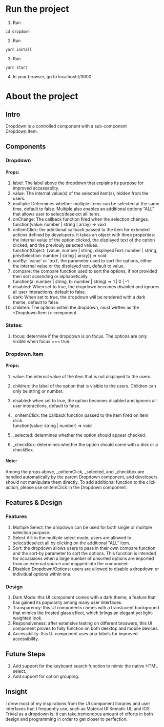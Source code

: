 # Run the project
1. Run
```
cd dropdown
```
2. Run
```
yarn install
```
3. Run 
```
yarn start
```
4. In your browser, go to localhost://3000

# About the project
## Intro
Dropdown is a controlled component with a sub-component Dropdown.Item.

## Components

### Dropdown
#### Props:
1. label: The label above the dropdown that explains its purpose for improved accessablity.
2. value: The internal value(s) of the selected item(s), hidden from the users.
3. multiple: Determines whether multiple items can be selected at the same time, default to false. 
Multiple also enables an additional options "ALL" that allows user to select/deselect all items.
4. onChange: The callback function fired when the selection changes.\
function(value: number | string | array) => void
5. onItemClick: the additional callback passed to the item for extended actions defined by developers. 
It takes an object with three properties: the internal value of the option clicked, the displayed text of the option clicked, and the previouly selected values.\
function(Object: {value: number | string, displayedText: number | string, prevSelection: number | string | array}) => void
6. sortBy: 'value' or 'text', the parameter used to sort the options, either the internal value or the displayed text, default to value.
7. compare: the compare function used to sort the options, if not provided then sort acsending or alphabetically.\
function(a: number | string, b: number | string) => 1 | 0 | -1
8. disabled: When set to true, the dropdown becomes disabled and ignores all user interactions, default to false.
9. dark: When set to true, the dropdown will be rendered with a dark theme, default to false.
10. children: The options within the dropdown, must wirtten as the <Dropdown.Item /> component.
### States:
1. focus: determine if the dropdown is on focus. The options are only visible when focus === true.

### Dropdown.Item
#### Props:
1. value: the internal value of the item that is not displayed to the users.
2. children: the label of the option that is visible to the users. Children can only be string or number.
3. disabled: when set to true, the option becomes disabled and ignores all user interactions, default to false.

4. _onItemClick: the callback function passed to the item fired on item click.\
function(value: string | number) => void
5. _selected: determines whether the option should appear checked.
6. _checkBox: determines whether the option should come with a disk or a checkBox.
#### Note:
Among the props above, _onItemClick, _selected, and _checkbox are handled automatically by the parent Dropdown component, and developers should not manipulate them directly. To add additional function to the click action, please use onItemClick in the Dropdown component.

## Features & Design

### Features

1. Multiple Select: the dropdown can be used for both single or mulitple selection purpose.
2. Select All: in the multiple select mode, users are allowed to select/deselect all by clicking on the additional "ALL" item.
3. Sort: the dropdown allows users to pass in their own compare function and the sort-by parameter to sort the options. This function is intended for occassions when a large number of unsorted options are imported from an external source and mapped into the component.
4. Disabled Dropdown/Options: users are allowed to disable a dropdown or individual options within one.

### Design
1. Dark Mode: this UI component comes with a dark theme, a feature that has gained its popularity among many user interfaces.
2. Transparency: this UI components comes with a translucent background that mimics the frosted glass effect, which brings an elegant yet light-weighted look.
3. Responsiveness: after extensive testing on different broswers, this UI component proves to fully function on both desktop and mobile devices.
4. Accessibility: this UI component uses aria-labels for improved accessibility.

## Future Steps
1. Add support for the keyboard search function to mimic the native HTML select.
2. Add support for option grouping.

## Insight
I drew most of my inspirations from the UI component libraries and user interfaces that I frequently use, such as Material UI Sematic UI, and IOS. Trivial as a dropdown is, it can take tremendous amount of efforts in both design and programming in order to get closer to perfection.